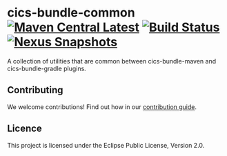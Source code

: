 # cics-bundle-common [![Maven Central Latest](https://maven-badges.herokuapp.com/maven-central/com.ibm.cics/cics-bundle-common/badge.svg)](https://search.maven.org/search?q=g:com.ibm.cics%20AND%20a:cics-bundle-common) [![Build Status](https://github.com/IBM/cics-bundle-common/actions/workflows/maven-build.yml/badge.svg?branch=main)](https://github.com/IBM/cics-bundle-common/actions/workflows/maven-build.yml) [![Nexus Snapshots](https://img.shields.io/nexus/s/com.ibm.cics/cics-bundle-common.svg?server=https%3A%2F%2Foss.sonatype.org&label=snapshot&color=success)](https://oss.sonatype.org/#nexus-search;gav~com.ibm.cics~cics-bundle-common~~~)

A collection of utilities that are common between cics-bundle-maven and cics-bundle-gradle plugins.


## Contributing

We welcome contributions! Find out how in our [contribution guide](CONTRIBUTING.md).

## Licence

This project is licensed under the Eclipse Public License, Version 2.0.

